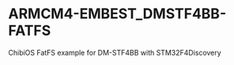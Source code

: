 ARMCM4-EMBEST_DMSTF4BB-FATFS
============================

ChibiOS FatFS example for DM-STF4BB with STM32F4Discovery
